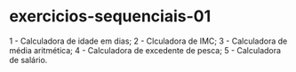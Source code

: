 # exercicios-sequenciais-01

1 - Calculadora de idade em dias;
2 - Clculadora de IMC;
3 - Calculadora de média aritmética;
4 - Calculadora de excedente de pesca;
5 - Calculadora de salário.
